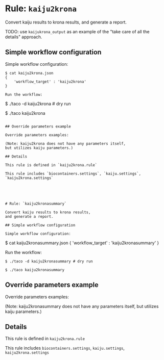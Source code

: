 # Rule: `kaiju2krona`

Convert kaiju results to krona results,
and generate a report.

TODO: use `kaijukrona_output` as an example of the 
"take care of all the details" approach.

## Simple workflow configuration

Simple workflow configuration:

```
$ cat kaiju2krona.json
{
    'workflow_target' : 'kaiju2krona'
}

Run the workflow:

```
$ ./taco -d kaiju2krona # dry run

$ ./taco kaiju2krona 
```

## Override parameters example

Override parameters examples:

(Note: kaiju2krona does not have any parameters itself,
but utilizes kaiju parameters.)

## Details

This rule is defined in `kaiju2krona.rule`

This rule includes `biocontainers.settings`, `kaiju.settings`, `kaiju2krona.settings`





# Rule: `kaiju2kronasummary`

Convert kaiju results to krona results,
and generate a report.

## Simple workflow configuration

Simple workflow configuration:

```
$ cat kaiju2kronasummary.json
{
    'workflow_target' : 'kaiju2kronasummary'
}

Run the workflow:

```
$ ./taco -d kaiju2kronasummary # dry run

$ ./taco kaiju2kronasummary
```

## Override parameters example

Override parameters examples:

(Note: kaiju2kronasummary does not have any parameters itself,
but utilizes kaiju parameters.)

## Details

This rule is defined in `kaiju2krona.rule`

This rule includes `biocontainers.settings`, `kaiju.settings`, `kaiju2krona.settings`

